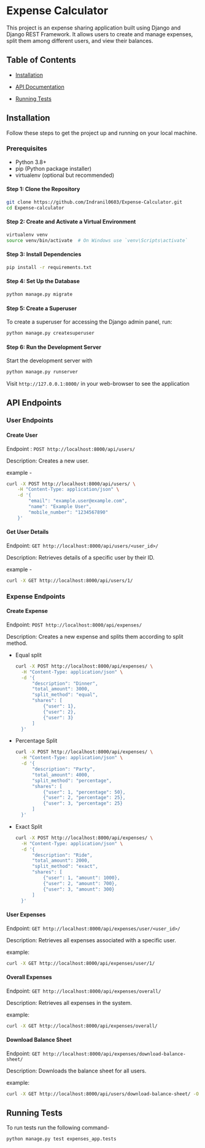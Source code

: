 # Expense Calculator

This project is an expense sharing application built using Django and Django REST Framework. It allows users to create and manage expenses, split them among different users, and view their balances.

## Table of Contents
* [Installation](#installation)

* [API Documentation](#api-endpoints)

* [Running Tests](#running-tests)

## Installation
Follow these steps to get the project up and running on your local machine.

### Prerequisites
* Python 3.8+
* pip (Python package installer)
* virtualenv (optional but recommended)

#### Step 1: Clone the Repository
```bash
git clone https://github.com/Indranil0603/Expense-Calculator.git
cd Expense-calculator
```

#### Step 2: Create and Activate a Virtual Environment
```bash
virtualenv venv
source venv/bin/activate  # On Windows use `venv\Scripts\activate`
```
#### Step 3: Install Dependencies
```bash
pip install -r requirements.txt
```

####  Step 4: Set Up the Database
```bash
python manage.py migrate
```

#### Step 5: Create a Superuser
To create a superuser for accessing the Django admin panel, run:
```bash
python manage.py createsuperuser
```

#### Step 6: Run the Development Server
Start the development server with
```bash
python manage.py runserver
```

Visit `http://127.0.0.1:8000/` in your web-browser to see the application


## API Endpoints

### User Endpoints

#### Create User

Endpoint : `POST http://localhost:8000/api/users/`

Description: Creates a new user.

example - 
```bash
curl -X POST http://localhost:8000/api/users/ \
    -H "Content-Type: application/json" \
    -d '{
        "email": "example.user@example.com",
        "name": "Example User",
        "mobile_number": "1234567890"
    }'

```

#### Get User Details

Endpoint: `GET http://localhost:8000/api/users/<user_id>/`

Description: Retrieves details of a specific user by their ID.

example -
```bash
curl -X GET http://localhost:8000/api/users/1/
```

### Expense Endpoints

#### Create Expense

Endpoint: `POST http://localhost:8000/api/expenses/`

Description: Creates a new expense and splits them according to split method.

* Equal split
  ```bash
  curl -X POST http://localhost:8000/api/expenses/ \
    -H "Content-Type: application/json" \
    -d '{
        "description": "Dinner",
        "total_amount": 3000,
        "split_method": "equal",
        "shares": [
            {"user": 1},
            {"user": 2},
            {"user": 3}
        ]
    }'

  ```
* Percentage Split
  ```bash
  curl -X POST http://localhost:8000/api/expenses/ \
    -H "Content-Type: application/json" \
    -d '{
        "description": "Party",
        "total_amount": 4000,
        "split_method": "percentage",
        "shares": [
            {"user": 1, "percentage": 50},
            {"user": 2, "percentage": 25},
            {"user": 3, "percentage": 25}
        ]
    }'

  ```

* Exact Split
  ```bash
  curl -X POST http://localhost:8000/api/expenses/ \
    -H "Content-Type: application/json" \
    -d '{
        "description": "Ride",
        "total_amount": 2000,
        "split_method": "exact",
        "shares": [
            {"user": 1, "amount": 1000},
            {"user": 2, "amount": 700},
            {"user": 3, "amount": 300}
        ]
    }'

  ```

#### User Expenses

Endpoint: `GET http://localhost:8000/api/expenses/user/<user_id>/`

Description: Retrieves all expenses associated with a specific user.

example:
  ```bash
  curl -X GET http://localhost:8000/api/expenses/user/1/
  ```
#### Overall Expenses

Endpoint: `GET http://localhost:8000/api/expenses/overall/`

Description: Retrieves all expenses in the system.

example:
```bash
curl -X GET http://localhost:8000/api/expenses/overall/
```
#### Download Balance Sheet

Endpoint: `GET http://localhost:8000/api/expenses/download-balance-sheet/`

Description: Downloads the balance sheet for all users.

example:
```bash
curl -X GET http://localhost:8000/api/users/download-balance-sheet/ -O balance_sheet.csv
```

## Running Tests

To run tests run the following command-
```bash
python manage.py test expenses_app.tests
```









